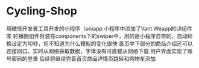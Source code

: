 # Cycling-Shop
用微信开发者工具开发的小程序（uniapp
小程序中添加了Vant Weapp的UI组件库
轮播图组件封装在components下的swiper中，用的是小程序自带的，自动轮换设定为10秒，但不知道为什么模拟的变化很快
首页中下部分的商品介绍还可以连接网口，实时从网络获取数据，字体没有可直接从网络下载
用户界面实现了账号密码的登录
后续将继续完善首页商品详情页跳转和购物车添加
